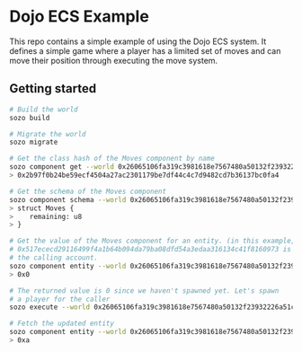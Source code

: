 # Dojo ECS Example

This repo contains a simple example of using the Dojo ECS system. It defines a simple game where a player has a limited set of moves and can move their position through executing the move system.

## Getting started

```sh
# Build the world
sozo build

# Migrate the world
sozo migrate

# Get the class hash of the Moves component by name
sozo component get --world 0x26065106fa319c3981618e7567480a50132f23932226a51c219ffb8e47daa84 Moves
> 0x2b97f0b24be59ecf4504a27ac2301179be7df44c4c7d9482cd7b36137bc0fa4

# Get the schema of the Moves component
sozo component schema --world 0x26065106fa319c3981618e7567480a50132f23932226a51c219ffb8e47daa84 Moves
> struct Moves {
>    remaining: u8
> }

# Get the value of the Moves component for an entity. (in this example,
# 0x517ececd29116499f4a1b64b094da79ba08dfd54a3edaa316134c41f8160973 is
# the calling account.
sozo component entity --world 0x26065106fa319c3981618e7567480a50132f23932226a51c219ffb8e47daa84 Moves 0x517ececd29116499f4a1b64b094da79ba08dfd54a3edaa316134c41f8160973
> 0x0

# The returned value is 0 since we haven't spawned yet. Let's spawn
# a player for the caller
sozo execute --world 0x26065106fa319c3981618e7567480a50132f23932226a51c219ffb8e47daa84 spawn

# Fetch the updated entity
sozo component entity --world 0x26065106fa319c3981618e7567480a50132f23932226a51c219ffb8e47daa84 Moves 0x517ececd29116499f4a1b64b094da79ba08dfd54a3edaa316134c41f8160973
> 0xa
```

